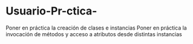 # Usuario-Pr-ctica-
Poner en práctica la creación de clases e instancias Poner en práctica la invocación de métodos y acceso a atributos desde distintas instancias
